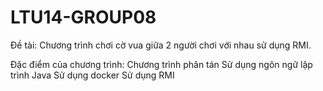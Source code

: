 # LTU14-GROUP08
Đề tài: Chương trình chơi cờ vua giữa 2 người chơi với nhau sử dụng RMI.

Đặc điểm của chương trình:
Chương trình phân tán
Sử dụng ngôn ngữ lập trình Java
Sử dụng docker
Sử dụng RMI
